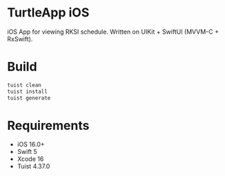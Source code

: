 # TurtleApp iOS
iOS App for viewing RKSI schedule. Written on UIKit + SwiftUI (MVVM-C + RxSwift).

# Build
```sh
tuist clean
tuist install
tuist generate
```

# Requirements
- iOS 16.0+
- Swift 5
- Xcode 16
- Tuist 4.37.0

